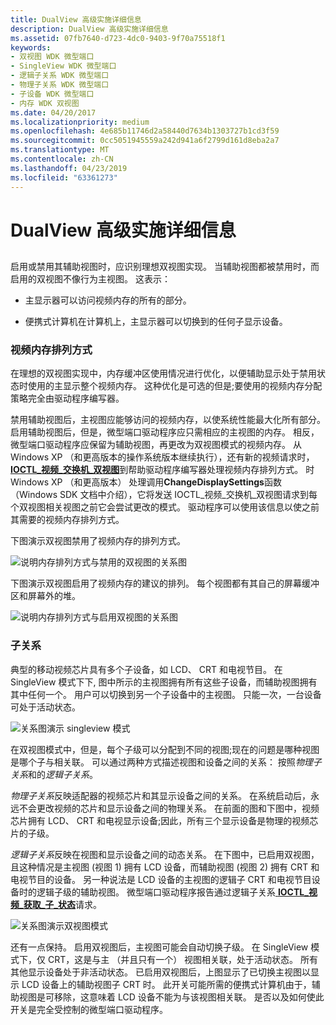 ```yaml
---
title: DualView 高级实施详细信息
description: DualView 高级实施详细信息
ms.assetid: 07fb7640-d723-4dc0-9403-9f70a75518f1
keywords:
- 双视图 WDK 微型端口
- SingleView WDK 微型端口
- 逻辑子关系 WDK 微型端口
- 物理子关系 WDK 微型端口
- 子设备 WDK 微型端口
- 内存 WDK 双视图
ms.date: 04/20/2017
ms.localizationpriority: medium
ms.openlocfilehash: 4e685b11746d2a58440d7634b1303727b1cd3f59
ms.sourcegitcommit: 0cc5051945559a242d941a6f2799d161d8eba2a7
ms.translationtype: MT
ms.contentlocale: zh-CN
ms.lasthandoff: 04/23/2019
ms.locfileid: "63361273"
---
```

# <a name="dualview-advanced-implementation-details"></a>DualView 高级实施详细信息


## <span id="ddk_dualview_advanced_implementation_details_gg"></span><span id="DDK_DUALVIEW_ADVANCED_IMPLEMENTATION_DETAILS_GG"></span>


启用或禁用其辅助视图时，应识别理想双视图实现。 当辅助视图都被禁用时，而启用的双视图不像行为主视图。 这表示：

-   主显示器可以访问视频内存的所有的部分。

-   便携式计算机在计算机上，主显示器可以切换到的任何子显示设备。

### <a name="span-idvideomemoryarrangementspanspan-idvideomemoryarrangementspanspan-idvideomemoryarrangementspanvideo-memory-arrangement"></a><span id="Video_Memory_Arrangement"></span><span id="video_memory_arrangement"></span><span id="VIDEO_MEMORY_ARRANGEMENT"></span>视频内存排列方式

在理想的双视图实现中，内存缓冲区使用情况进行优化，以便辅助显示处于禁用状态时使用的主显示整个视频内存。 这种优化是可选的但是;要使用的视频内存分配策略完全由驱动程序编写器。

禁用辅助视图后，主视图应能够访问的视频内存，以使系统性能最大化所有部分。 启用辅助视图后，但是，微型端口驱动程序应只需相应的主视图的内存。 相反，微型端口驱动程序应保留为辅助视图，再更改为双视图模式的视频内存。 从 Windows XP （和更高版本的操作系统版本继续执行），还有新的视频请求时， [ **IOCTL\_视频\_交换机\_双视图**](https://msdn.microsoft.com/library/windows/hardware/ff568151)到帮助驱动程序编写器处理视频内存排列方式。 时 Windows XP （和更高版本） 处理调用**ChangeDisplaySettings**函数 （Windows SDK 文档中介绍），它将发送 IOCTL\_视频\_交换机\_双视图请求到每个双视图相关视图之前它会尝试更改的模式。 驱动程序可以使用该信息以使之前其需要的视频内存排列方式。

下图演示双视图禁用了视频内存的排列方式。

![说明内存排列方式与禁用的双视图的关系图](images/memfig1.png)

下图演示双视图启用了视频内存的建议的排列。 每个视图都有其自己的屏幕缓冲区和屏幕外的堆。

![说明内存排列方式与启用双视图的关系图](images/memfig2.png)

### <a name="span-idchildrelationshipsspanspan-idchildrelationshipsspanspan-idchildrelationshipsspanchild-relationships"></a><span id="Child_Relationships"></span><span id="child_relationships"></span><span id="CHILD_RELATIONSHIPS"></span>子关系

典型的移动视频芯片具有多个子设备，如 LCD、 CRT 和电视节目。 在 SingleView 模式下下, 图中所示的主视图拥有所有这些子设备，而辅助视图拥有其中任何一个。 用户可以切换到另一个子设备中的主视图。 只能一次，一台设备可处于活动状态。

![关系图演示 singleview 模式](images/childfig1.png)

在双视图模式中，但是，每个子级可以分配到不同的视图;现在的问题是哪种视图是哪个子与相关联。 可以通过两种方式描述视图和设备之间的关系： 按照*物理子关系*和的*逻辑子关系*。

*物理子关系*反映适配器的视频芯片和其显示设备之间的关系。 在系统启动后，永远不会更改视频的芯片和显示设备之间的物理关系。 在前面的图和下图中，视频芯片拥有 LCD、 CRT 和电视显示设备;因此，所有三个显示设备是物理的视频芯片的子级。

*逻辑子关系*反映在视图和显示设备之间的动态关系。 在下图中，已启用双视图，且这种情况是主视图 (视图 1) 拥有 LCD 设备，而辅助视图 (视图 2) 拥有 CRT 和电视节目的设备。 另一种说法是 LCD 设备的主视图的逻辑子 CRT 和电视节目设备时的逻辑子级的辅助视图。 微型端口驱动程序报告通过逻辑子关系[ **IOCTL\_视频\_获取\_子\_状态**](https://msdn.microsoft.com/library/windows/hardware/ff567801)请求。

![关系图演示双视图模式](images/childfig2.png)

还有一点保持。 启用双视图后，主视图可能会自动切换子级。 在 SingleView 模式下，仅 CRT，这是与主 （并且只有一个） 视图相关联，处于活动状态。 所有其他显示设备处于非活动状态。 已启用双视图后，上图显示了已切换主视图以显示 LCD 设备上的辅助视图子 CRT 时。 此开关可能所需的便携式计算机由于，辅助视图是可移除，这意味着 LCD 设备不能为与该视图相关联。 是否以及如何使此开关是完全受控制的微型端口驱动程序。

 

 





